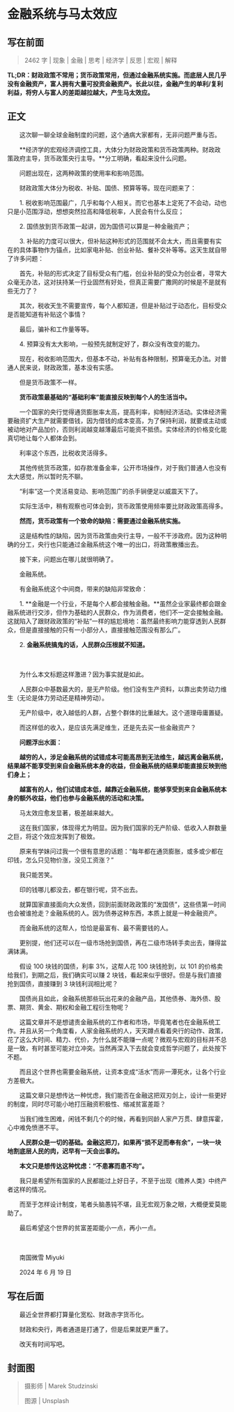 # 金融系统与马太效应

## 写在前面

> 2462 字 | 现象 | 金融 | 思考 | 经济学 | 反思 | 宏观 | 解释

**TL;DR：财政政策不常用；货币政策常用，但通过金融系统实施。而底层人民几乎没有金融资产，富人拥有大量可投资金融资产。长此以往，金融产生的单利/复利利益，将穷人与富人的差距越拉越大，产生马太效应。**

## 正文

　　这次聊一聊全球金融制度的问题，这个通病大家都有，无非问题严重与否。

　　**经济学的宏观经济调控工具，大体分为财政政策和货币政策两种。财政政策政府主导，货币政策央行主导。**分工明确，看起来没什么问题。

　　问题出现在，这两种政策的使用率和影响范围。

　　财政政策大体分为税收、补贴、国债、预算等等。现在问题来了：

　　1. 税收影响范围最广，几乎和每个人相关。而它也基本上定死了不会动，动也只是小范围浮动，想想突然拉高和降低税率，人民会有什么反应；

　　2. 国债放到货币政策一起讲，因为国债可以算是一种金融资产；

　　3. 补贴的力度可以很大，但补贴这种形式的范围就不会太大，而且需要有实在的具体事物作为锚点，比如家电补贴、创业补贴、餐补交补等等。这天生就自带了许多问题：

　　首先，补贴的形式决定了目标受众有门槛，创业补贴的受众为创业者，寻常大众毫无办法，这对扶持某一行业固然有好处，但真正需要广撒网的时候是不是就有些无力了？

　　其次，税收天生不需要宣传，每个人都知道，但是补贴过于动态化，目标受众是否能知道有补贴这个事情？

　　最后，骗补和工作量等等。

　　4. 预算没有太大影响，一般预先就制定好了，群众没有改变的能力。

　　现在，税收影响范围大，但基本不动，补贴有各种限制，预算毫无办法。对普通人民来说，财政政策，基本没有实感。

　　但是货币政策不一样。

　　**货币政策最基础的“基础利率”能直接反映到每个人的生活当中。**

　　一个国家的央行觉得通货膨胀率太高，提高利率，抑制经济活动。实体经济需要融资扩大生产就需要借钱，因为借钱的成本变高，为了保持利润，就要或主动或被动地对产品加价，否则利润越变越薄最后可能资不抵债。实体经济的价格变化能真切地让每个人都体会到。

　　利率这个东西，比税收灵活得多。

　　其他传统货币政策，如存款准备金率，公开市场操作，对于我们普通人也没有太大感觉，所以暂时先不聊。

　　“利率”这一个灵活易变动、影响范围广的杀手锏便足以威震天下了。

　　实际生活中，稍有观察也可体会到，货币政策使用频率要比财政政策高得多。

　　**然而，货币政策有一个致命的缺陷：需要通过金融系统实施。**

　　这是结构性的缺陷，因为货币政策由央行主导，一般不干涉政府。因为这种明确的分工，央行也只能通过金融系统这个唯一的出口，将政策散播出去。

　　接下来，问题出在哪儿就很明确了。

　　金融系统。

　　有金融系统这个中间商，带来的缺陷非常致命：

　　1. **金融是一个行业，不是每个人都会接触金融。**虽然企业家最终都会跟金融系统进行交涉，但作为基础的人民群众，作为消费者，他们不一定会接触金融。这就陷入了跟财政政策的“补贴”一样的尴尬境地：虽然最终影响力能穿透到人民群众，但是直接接触的只有一小部分人，直接接触范围没有那么广。

　　2. **金融系统搞鬼的话，人民群众压根就不知道。**

　　

　　为什么本文标题这样激进？因为事实就是如此。

　　人民群众中基数最大的，是无产阶级。他们没有生产资料，以靠出卖劳动力维生（无论是体力劳动还是精神劳动）。

　　无产阶级中，收入越低的人群，占整个群体的比重越大。这个道理毋庸置疑。

　　而这样低的收入，是应该先满足维生，还是先去买一些金融资产？

　　**问题浮出水面：**

　　**越穷的人，涉足金融系统的试错成本可能高昂到无法维生，越远离金融系统，结果越不能享受到来自金融系统本身的收益，但金融系统的结果却能直接反映到他们身上；**

　　**越富有的人，他们试错成本低，越靠近金融系统，能够享受到来自金融系统本身的额外收益，他们也参与金融系统的活动和决策。**

　　马太效应愈发显著，极差越来越大。

　　这在我们国家，体现得尤为明显。因为我们国家的无产阶级、低收入人群数量之巨，将这个效应发挥到了极致。

　　原来有学妹问过我一个很有意思的话题：“每年都在通货膨胀，或多或少都在印钱，怎么只见物价涨，没见工资涨？”

　　我只能苦笑。

　　印的钱哪儿都没去，都在银行呢，贷不出去。

　　就算国家直接面向大众发债，回到前面财政政策的“发国债”，这些债第一时间也会被谁抢走？金融系统的人。因为债券这种东西，本质上就是一种金融资产。

　　而金融系统的这帮人，恰恰是最富有、最不需要钱的人。

　　更别提，他们还可以在一级市场抢到国债，再在二级市场转手卖出去，赚得盆满钵满。

　　假设 100 块钱的国债，利率 3%，这帮人花 100 块钱抢到，以 101 的价格卖给我们，到期之后，我们确实可以赚 2 块钱，看起来似乎很好。但是与我们直接抢到国债，直接赚到 3 块钱利润相比呢？

　　国债尚且如此，金融系统那些玩出花来的金融产品，其他债券、海外债、股票、期货、黄金、期权和金融工程衍生物呢？

　　这篇文章并不是想谴责金融系统的工作者和市场，毕竟笔者也在金融系统工作。并且从另一个角度看，人家金融系统的人，天天蹲点看着央行的动作、政策，花了这么大时间、精力、代价，为什么就不能赚一点呢？微观与宏观的目标并不总是一致，有时甚至可能对立冲突。当然再深入下去就会变成哲学问题了，此处按下不题。

　　而且这个世界也需要金融系统，让资本变成“活水”而非一潭死水，让各个行业方差极大。

　　这篇文章只是想传达一种忧虑，我们能否在金融这把双刃剑上，设计一些更好的制度，同时尽可能小地打压融资积极性、缩减贫富差距？

　　当我们维生困难，闲钱不剩几个的时候，再看到同龄人家产万贯、肆意挥霍，心中难免愤懑不平。

　　**人民群众是一切的基础。金融这把刀，如果再“损不足而奉有余”，一块一块地割底层人民的肉，迟早有一天会出事的。**

　　**本文只是想传达这种忧虑：“不患寡而患不均”。**

　　我只是希望所有国家的人民都能过上好日子，不至于出现《赡养人类》中终产者这样的情况。

　　而至于怎样设计制度，笔者头脑愚钝不堪，且无宏观万象之眼，大概便爱莫能助了。

　　最后希望这个世界的贫富差距能小一点，再小一点。

　　

　　南国微雪 Miyuki

　　2024 年 6 月 19 日

## 写在后面

　　最近全世界都打算量化宽松、财政赤字货币化。

　　财政和央行，两者通道是打通了，但是后果就更严重了。

　　改天有时间写吧。

## 封面图



> 摄影师 | Marek Studzinski
>
> 图源 | Unsplash